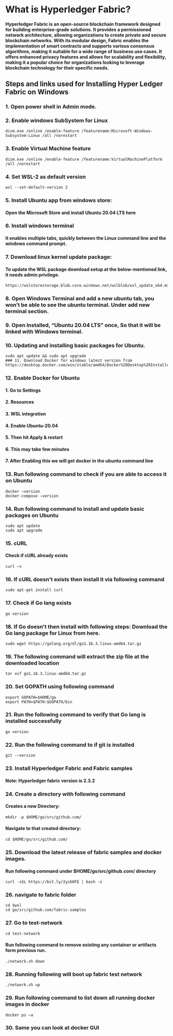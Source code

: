 # What is Hyperledger Fabric?

#### Hyperledger Fabric is an open-source blockchain framework designed for building enterprise-grade solutions. It provides a permissioned network architecture, allowing organizations to create private and secure blockchain networks. With its modular design, Fabric enables the implementation of smart contracts and supports various consensus algorithms, making it suitable for a wide range of business use cases. It offers enhanced privacy features and allows for scalability and flexibility, making it a popular choice for organizations looking to leverage blockchain technology for their specific needs.

## Steps and links used for Installing Hyper Ledger Fabric on Windows

### 1. Open power shell in Admin mode.
### 2. Enable windows SubSystem for Linux
    dism.exe /online /enable-feature /featurename:Microsoft-Windows-Subsystem-Linux /all /norestart

### 3. Enable Virtual Machine feature
    dism.exe /online /enable-feature /featurename:VirtualMachinePlatform /all /norestart

### 4. Set WSL-2 as default version
    wsl --set-default-version 2

### 5. Install Ubuntu app from windows store:
#### Open the Microsoft Store and install Ubuntu 20.04 LTS here

### 6. Install windows terminal
#### It enables multiple tabs, quickly between the Linux command line and the windows command prompt.

### 7. Download linux kernel update package:
#### To update the WSL package download setup at the below-mentioned link, it needs admin privilege.
    https://wslstorestorage.blob.core.windows.net/wslblob/wsl_update_x64.msi

### 8. Open Windows Terminal and add a new ubuntu tab, you won’t be able to see the ubuntu terminal. Under add new terminal section.
### 9. Open Installed, “Ubuntu 20.04 LTS” once, So that it will be linked with Windows terminal.
### 10. Updating and installing basic packages for Ubuntu.
    sudo apt update && sudo apt upgrade
    ### 11. Download Docker for windows latest version from
    https://desktop.docker.com/win/stable/amd64/Docker%20Desktop%20Installer.exe
### 12. Enable Docker for Ubuntu

#### 1. Go to Settings
#### 2. Resources
#### 3. WSL integration
#### 4. Enable Ubuntu-20.04
#### 5. Then hit Apply & restart
#### 6. This may take few minutes
#### 7. After Enabling this we will get docker in the ubuntu command line

### 13. Run following command to check if you are able to access it on Ubuntu
    docker –version
    docker-compose –version

### 14. Run following command to install and update basic packages on Ubuntu
    sudo apt update
    sudo apt upgrade

### 15. cURL
#### Check if cURL already exists
    curl –v

### 16. If cURL doesn't exists then install it via following command 
    sudo apt-get install curl

### 17. Check if Go lang exists
    go version

### 18. If Go doesn't then install with following steps: Download the Go lang package for Linux from here.
    sudo wget https://golang.org/dl/go1.16.3.linux-amd64.tar.gz

### 19. The following command will extract the zip file at the downloaded location 
    tar xvf go1.16.3.linux-amd64.tar.gz

### 20. Set GOPATH using following command
    export GOPATH=$HOME/go
    export PATH=$PATH:$GOPATH/bin

### 21. Run the following command to verify that Go lang is installed successfully
    go version

### 22. Run the following command to if git is installed
    git -–version

### 23. Install Hyperledger Fabric and Fabric samples
#### Note: Hyperledger fabric version is 2.3.2

### 24. Create a directory with following command
#### Creates a new Directory:
    mkdir -p $HOME/go/src/github.com/
#### Navigate to that created directory:
    cd $HOME/go/src/github.com/

### 25. Download the latest release of fabric samples and docker images.

#### Run following command under $HOME/go/src/github.com/ directory
    curl -sSL https://bit.ly/2ysbOFE | bash -s

### 26. navigate to fabric folder
    cd $wsl
    cd go/src/github.com/fabric-samples

### 27. Go to test-network
    cd test-network
#### Run following command to remove existing any container or artifacts form previous run.
    ./network.sh down

### 28. Running following will boot up fabric test network
    ./network.sh up

### 29. Run following command to list down all running docker images in docker
    docker ps –a

### 30. Same you can look at docker GUI
